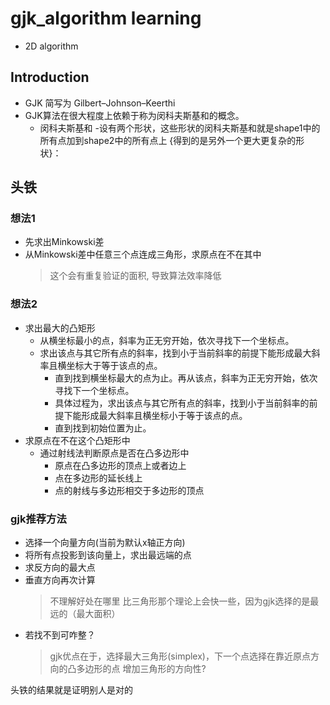 # gjk_algorithm learning

- 2D algorithm

## Introduction

- GJK 简写为 Gilbert–Johnson–Keerthi
- GJK算法在很大程度上依赖于称为闵科夫斯基和的概念。
  - 闵科夫斯基和
    -设有两个形状，这些形状的闵科夫斯基和就是shape1中的所有点加到shape2中的所有点上
            {得到的是另外一个更大更复杂的形状}：

## 头铁

### 想法1

- 先求出Minkowski差
- 从Minkowski差中任意三个点连成三角形，求原点在不在其中
  > 这个会有重复验证的面积, 导致算法效率降低

### 想法2

- 求出最大的凸矩形
  - 从横坐标最小的点，斜率为正无穷开始，依次寻找下一个坐标点。
  - 求出该点与其它所有点的斜率，找到小于当前斜率的前提下能形成最大斜率且横坐标大于等于该点的点。
    - 直到找到横坐标最大的点为止。再从该点，斜率为正无穷开始，依次寻找下一个坐标点。
    - 具体过程为，求出该点与其它所有点的斜率，找到小于当前斜率的前提下能形成最大斜率且横坐标小于等于该点的点。
    - 直到找到初始位置为止。
- 求原点在不在这个凸矩形中
  - 通过射线法判断原点是否在凸多边形中
    - 原点在凸多边形的顶点上或者边上
    - 点在多边形的延长线上
    - 点的射线与多边形相交于多边形的顶点

### gjk推荐方法

- 选择一个向量方向(当前为默认x轴正方向)
- 将所有点投影到该向量上，求出最远端的点
- 求反方向的最大点
- 垂直方向再次计算
  > 不理解好处在哪里
  > 比三角形那个理论上会快一些，因为gjk选择的是最远的（最大面积）
- 若找不到可咋整？
   > gjk优点在于，选择最大三角形(simplex)，下一个点选择在靠近原点方向的凸多边形的点
   > 增加三角形的方向性?

头铁的结果就是证明别人是对的
